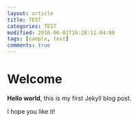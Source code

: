 ```yaml
---
layout: article
title: TEST
categories: TEST
modified: 2016-06-01T16:28:11-04:00
tags: [sample, test]
comments: true
---
```


# Welcome

**Hello world**, this is my first Jekyll blog post.

I hope you like it!
